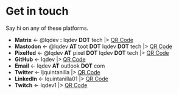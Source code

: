 # Get in touch

Say hi on any of these platforms.

- **Matrix** <- @lqdev **:** lqdev **DOT** tech |> [QR Code](/images/qr-matrix.png)
- **Mastodon** <-  @lqdev **AT** toot **DOT** lqdev **DOT** tech |> [QR Code](/images/qr-mastodon.png)
- **Pixelfed** <- @lqdev **AT** pixel **DOT** lqdev **DOT** tech |> [QR Code](/images/qr-pixelfed.png)
- **GitHub** <- lqdev |> [QR Code](/images/qr-github.png)
- **Email** <- lqdev **AT** outlook **DOT** com
- **Twitter** <- ljquintanilla |> [QR Code](/images/qr-twitter.png)
- **LinkedIn** <- lquintanilla01 |> [QR Code](/images/qr-linkedin.png)
- **Twitch** <- lqdev1 |> [QR Code](/images/qr-twitch.png)
